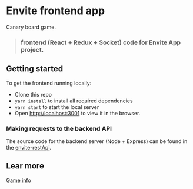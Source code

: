 <!-- # ![Envite frontend app](project-logo.png) -->
# Envite frontend app

Canary board game.

> ### frontend (React + Redux + Socket) code for **Envite App** project.

## Getting started

<!-- You can view a live demo over at ... -->

To get the frontend running locally:

- Clone this repo
- `yarn install` to install all required dependencies
- `yarn start` to start the local server
- Open [http://localhost:3001](http://localhost:3001) to view it in the browser.


### Making requests to the backend API

The source code for the backend server (Node + Express) can be found in the [envite-restApi](https://github.com/Johanson1988/envite-restAPI).

## Lear more

[Game info](https://es.wikipedia.org/wiki/Envite_canario)
